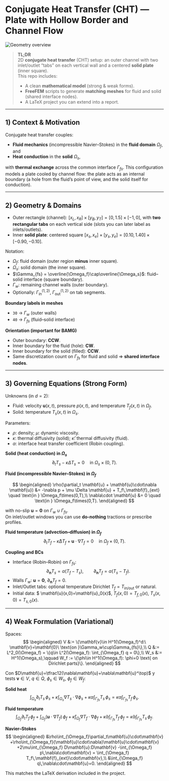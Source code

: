 # Conjugate Heat Transfer (CHT) — Plate with Hollow Border and Channel Flow

![Geometry overview](docs/cht-geometry.png)

> **TL;DR**  
> 2D **conjugate heat transfer** (CHT) setup: an outer channel with two inlet/outlet “tabs” on each vertical wall and a centered **solid plate** (inner square).  
> This repo includes:
> - A clean **mathematical model** (strong & weak forms).
> - **FreeFEM** scripts to generate **matching meshes** for fluid and solid (shared interface nodes).
> - A LaTeX project you can extend into a report.

---

## 1) Context & Motivation

Conjugate heat transfer couples:
- **Fluid mechanics** (incompressible Navier–Stokes) in the **fluid domain** $\Omega_f$, and
- **Heat conduction** in the **solid** $\Omega_s$,

with **thermal exchange** across the common interface $\Gamma_{fs}$. This configuration models a plate cooled by channel flow: the plate acts as an internal boundary (a hole from the fluid’s point of view, and the solid itself for conduction).

---

## 2) Geometry & Domains

- Outer rectangle (channel): $[x_L, x_R] \times [y_B, y_T] = [0,1.5]\times[-1,0]$, with **two rectangular tabs** on each vertical side (slots you can later label as inlets/outlets).
- Inner **solid plate**: centered square $[x_s, x_e]\times[y_s, y_e]=[0.10,1.40]\times[-0.90,-0.10]$.

Notation:
- $\Omega_f$: fluid domain (outer region **minus** inner square).
- $\Omega_s$: solid domain (the inner square).
- $\Gamma_{fs} = \overline{\Omega_f}\cap\overline{\Omega_s}$: fluid–solid interface (square boundary).
- $\Gamma_w$: remaining channel walls (outer boundary).
- Optionally: $\Gamma_{\text{in}}^{(1,2)}$, $\Gamma_{\text{out}}^{(1,2)}$ on tab segments.

**Boundary labels in meshes**
- `30` → $\Gamma_w$ (outer walls)
- `40` → $\Gamma_{fs}$ (fluid–solid interface)

**Orientation (important for BAMG)**
- Outer boundary: **CCW**.
- Inner boundary for the fluid (hole): **CW**.
- Inner boundary for the solid (filled): **CCW**.
- Same discretization count on $\Gamma_{fs}$ for fluid and solid ⇒ **shared interface nodes**.

---

## 3) Governing Equations (Strong Form)

Unknowns (in $d=2$):
- Fluid: velocity $\mathbf{u}(x,t)$, pressure $p(x,t)$, and temperature $T_f(x,t)$ in $\Omega_f$.
- Solid: temperature $T_s(x,t)$ in $\Omega_s$.

Parameters:
- $\rho$: density; $\mu$: dynamic viscosity.  
- $\kappa$: thermal diffusivity (solid); $\hat\kappa$: thermal diffusivity (fluid).  
- $\alpha$: interface heat transfer coefficient (Robin coupling).

**Solid (heat conduction) in $\Omega_s$**
$$
\partial_t T_s - \kappa \Delta T_s = 0 \quad \text{in } \Omega_s\times(0,T).
$$

**Fluid (incompressible Navier–Stokes) in $\Omega_f$**

$$
\begin{aligned}
\rho(\partial_t \mathbf{u} + \mathbf{u}\cdot\nabla \mathbf{u})
&= -\nabla p + \mu \Delta \mathbf{u} + T_f\,\mathbf{f}_{ext}
\quad \text{in } \Omega_f\times(0,T),\\
\nabla\cdot \mathbf{u} &= 0 \quad \text{in } \Omega_f\times(0,T).
\end{aligned}
$$

with no-slip $\mathbf{u}=\mathbf{0}$ on $\Gamma_w\cup\Gamma_{fs}$.  
On inlet/outlet windows you can use **do-nothing** tractions or prescribe profiles.

**Fluid temperature (advection–diffusion) in $\Omega_f$**
$$
\partial_t T_f - \hat\kappa \Delta T_f + \mathbf{u}\cdot\nabla T_f = 0
\quad \text{in } \Omega_f\times(0,T).
$$

**Coupling and BCs**
- Interface (Robin–Robin) on $\Gamma_{fs}$:
$$
\partial_{\mathbf{n}}T_s = \alpha (T_f - T_s), 
\qquad
\partial_{\mathbf{n}}T_f = \alpha (T_s - T_f).
$$
- Walls $\Gamma_w$: $\mathbf{u}=\mathbf{0}$, $\partial_{\mathbf{n}}T_f=0$.
- Inlet/Outlet tabs: optional temperature Dirichlet $T_f=T_{\text{in/out}}$ or natural.
- Initial data: $ \mathbf{u}(x,0)=\mathbf{u}_0(x)$, $T_f(x,0)=T_{f,0}(x)$, $T_s(x,0)=T_{s,0}(x)$.

---

## 4) Weak Formulation (Variational)

Spaces:
$$
\begin{aligned}
V &:= \{\mathbf{v}\in H^1(\Omega_f)^d:\ \mathbf{v}=\mathbf{0}\ \text{on }\Gamma_w\cup\Gamma_{fs}\},\\
Q &:= L^2_0(\Omega_f) = \{q\in L^2(\Omega_f): \int_{\Omega_f} q = 0\},\\
W_s &:= H^1(\Omega_s),\qquad
W_f := \{\phi\in H^1(\Omega_f): \phi=0 \text{ on Dirichlet parts}\}.
\end{aligned}
$$

Con $D\mathbf{u}=\tfrac12(\nabla\mathbf{u}+\nabla\mathbf{u}^\top)$ y tests $\mathbf{v}\in V$, $q\in Q$, $\phi_s\in W_s$, $\phi_f\in W_f$:

**Solid heat**
$$
\int_{\Omega_s}\partial_t T_s\,\phi_s
+\kappa\int_{\Omega_s}\nabla T_s\cdot\nabla\phi_s
+\kappa\alpha\int_{\Gamma_{fs}} T_s\,\phi_s
= \kappa\alpha\int_{\Gamma_{fs}} T_f\,\phi_s.
$$

**Fluid temperature**
$$
\int_{\Omega_f}\partial_t T_f\,\phi_f
+\int_{\Omega_f}(\mathbf{u}\cdot\nabla T_f)\,\phi_f
+\hat\kappa\int_{\Omega_f}\nabla T_f\cdot\nabla\phi_f
+\hat\kappa\alpha\int_{\Gamma_{fs}} T_f\,\phi_f
= \hat\kappa\alpha\int_{\Gamma_{fs}} T_s\,\phi_f.
$$

**Navier–Stokes**
$$
\begin{aligned}
&\rho\int_{\Omega_f}\partial_t\mathbf{u}\cdot\mathbf{v}
+\rho\int_{\Omega_f}(\mathbf{u}\cdot\nabla)\mathbf{u}\cdot\mathbf{v}
+2\mu\int_{\Omega_f} D\mathbf{u}:D\mathbf{v}
-\int_{\Omega_f} p\,\nabla\cdot\mathbf{v}
= \int_{\Omega_f} T_f\,\mathbf{f}_{ext}\cdot\mathbf{v},\\
&\int_{\Omega_f} q\,\nabla\cdot\mathbf{u}=0.
\end{aligned}
$$

This matches the LaTeX derivation included in the project.


